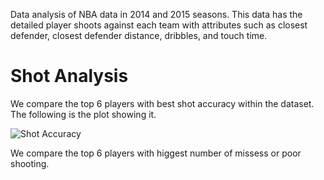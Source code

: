 Data analysis of NBA data in 2014 and 2015 seasons. This data has the detailed player shoots against each team with attributes such as closest defender, closest defender distance, dribbles, and touch time.

# Shot Analysis

We compare the top 6 players with best shot accuracy within the dataset. The following is the plot showing it.

<!-- ![Image of Yaktocat](https://octodex.github.com/images/yaktocat.png) -->
![Shot Accuracy](https://github.com/Elangoraj/Data-Analysis/tree/main/NBA%20Analysis/Images/shot_accuracy.png)

We compare the top 6 players with higgest number of missess or poor shooting.

